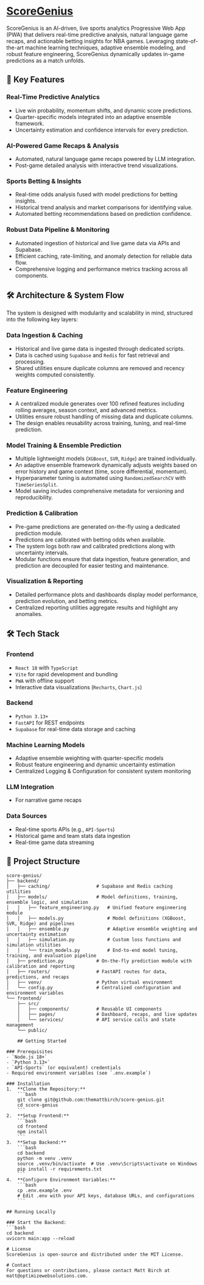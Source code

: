 # [ScoreGenius](https://sportsgenius.io)

ScoreGenius is an AI-driven, live sports analytics Progressive Web App (PWA) that delivers real-time predictive analysis, natural language game recaps, and actionable betting insights for NBA games. Leveraging state-of-the-art machine learning techniques, adaptive ensemble modeling, and robust feature engineering, ScoreGenius dynamically updates in-game predictions as a match unfolds.

## 🚀 Key Features

### Real-Time Predictive Analytics

- Live win probability, momentum shifts, and dynamic score predictions.
- Quarter-specific models integrated into an adaptive ensemble framework.
- Uncertainty estimation and confidence intervals for every prediction.

### AI-Powered Game Recaps & Analysis

- Automated, natural language game recaps powered by LLM integration.
- Post-game detailed analysis with interactive trend visualizations.

### Sports Betting & Insights

- Real-time odds analysis fused with model predictions for betting insights.
- Historical trend analysis and market comparisons for identifying value.
- Automated betting recommendations based on prediction confidence.

### Robust Data Pipeline & Monitoring

- Automated ingestion of historical and live game data via APIs and Supabase.
- Efficient caching, rate-limiting, and anomaly detection for reliable data flow.
- Comprehensive logging and performance metrics tracking across all components.

## 🛠 Architecture & System Flow

The system is designed with modularity and scalability in mind, structured into the following key layers:

### Data Ingestion & Caching

- Historical and live game data is ingested through dedicated scripts.
- Data is cached using `Supabase` and `Redis` for fast retrieval and processing.
- Shared utilities ensure duplicate columns are removed and recency weights computed consistently.

### Feature Engineering

- A centralized module generates over 100 refined features including rolling averages, season context, and advanced metrics.
- Utilities ensure robust handling of missing data and duplicate columns.
- The design enables reusability across training, tuning, and real-time prediction.

### Model Training & Ensemble Prediction

- Multiple lightweight models (`XGBoost`, `SVR`, `Ridge`) are trained individually.
- An adaptive ensemble framework dynamically adjusts weights based on error history and game context (time, score differential, momentum).
- Hyperparameter tuning is automated using `RandomizedSearchCV` with `TimeSeriesSplit`.
- Model saving includes comprehensive metadata for versioning and reproducibility.

### Prediction & Calibration

- Pre-game predictions are generated on-the-fly using a dedicated prediction module.
- Predictions are calibrated with betting odds when available.
- The system logs both raw and calibrated predictions along with uncertainty intervals.
- Modular functions ensure that data ingestion, feature generation, and prediction are decoupled for easier testing and maintenance.

### Visualization & Reporting

- Detailed performance plots and dashboards display model performance, prediction evolution, and betting metrics.
- Centralized reporting utilities aggregate results and highlight any anomalies.

## 🛠 Tech Stack

### Frontend

- `React 18` with `TypeScript`
- `Vite` for rapid development and bundling
- `PWA` with offline support
- Interactive data visualizations (`Recharts`, `Chart.js`)

### Backend

- `Python 3.13+`
- `FastAPI` for REST endpoints
- `Supabase` for real-time data storage and caching

### Machine Learning Models

- Adaptive ensemble weighting with quarter-specific models
- Robust feature engineering and dynamic uncertainty estimation
- Centralized Logging & Configuration for consistent system monitoring

### LLM Integration

- For narrative game recaps

### Data Sources

- Real-time sports APIs (e.g., `API-Sports`)
- Historical game and team stats data ingestion
- Real-time game data streaming

## 📁 Project Structure

````text
score-genius/
├── backend/
│   ├── caching/                 # Supabase and Redis caching utilities
│   ├── models/                  # Model definitions, training, ensemble logic, and simulation
│   │   ├── feature_engineering.py   # Unified feature engineering module
│   │   ├── models.py                # Model definitions (XGBoost, SVR, Ridge) and pipelines
│   │   ├── ensemble.py              # Adaptive ensemble weighting and uncertainty estimation
│   │   ├── simulation.py            # Custom loss functions and simulation utilities
│   │   └── train_models.py          # End-to-end model tuning, training, and evaluation pipeline
│   ├── prediction.py            # On-the-fly prediction module with calibration and reporting
│   ├── routers/                 # FastAPI routes for data, predictions, and recaps
│   ├── venv/                    # Python virtual environment
│   └── config.py                # Centralized configuration and environment variables
└── frontend/
    ├── src/
    │   ├── components/          # Reusable UI components
    │   ├── pages/               # Dashboard, recaps, and live updates
    │   └── services/            # API service calls and state management
    └── public/

    ## Getting Started

### Prerequisites
- `Node.js 18+`
- `Python 3.13+`
- `API-Sports` (or equivalent) credentials
- Required environment variables (see `.env.example`)

### Installation
1.  **Clone the Repository:**
    ```bash
    git clone git@github.com:themattbirch/score-genius.git
    cd score-genius
    ```
2.  **Setup Frontend:**
    ```bash
    cd frontend
    npm install
    ```
3.  **Setup Backend:**
    ```bash
    cd backend
    python -m venv .venv
    source .venv/bin/activate  # Use .venv\Scripts\activate on Windows
    pip install -r requirements.txt
    ```
4.  **Configure Environment Variables:**
    ```bash
    cp .env.example .env
    # Edit .env with your API keys, database URLs, and configurations
    ```

## Running Locally

### Start the Backend:
```bash
cd backend
uvicorn main:app --reload

# License
ScoreGenius is open-source and distributed under the MIT License.

# Contact
For questions or contributions, please contact Matt Birch at matt@optimizewebsolutions.com.
````

